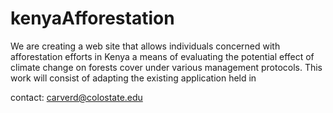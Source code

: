 # kenyaAfforestation
We are creating a web site that allows individuals concerned with afforestation efforts in Kenya a means of evaluating the potential effect of climate change on forests cover under various management protocols.
This work will consist of adapting the existing application held in   

contact: carverd@colostate.edu
